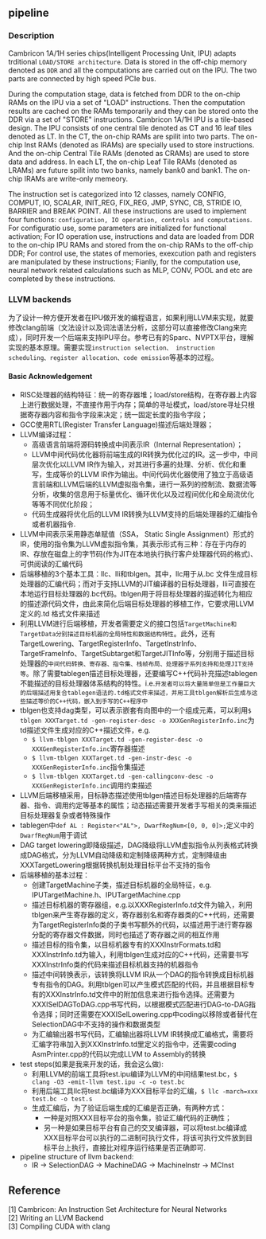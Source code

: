 ## pipeline
### Description
Cambricon 1A/1H series chips(Intelligent Processing Unit, IPU) adapts trditional `LOAD/STORE architecture`. Data is stored in the off-chip memory denoted as `DDR` and all the computations are carried out on the IPU. The two parts are connected by high speed PCIe bus.

During the computation stage, data is fetched from DDR to the on-chip RAMs on the IPU via a set of "LOAD" instructions. Then the computation results are cached on the RAMs temporarily and they can be stored onto the DDR via a set of "STORE" instructions.
Cambricon 1A/1H IPU is a tile-based design. The IPU consists of one central tile denoted as CT and 16 leaf tiles denoted as LT. In the CT, the on-chip RAMs are spilit into two parts. The on-chip Inst RAMs (denoted as IRAMs) are specially used to store instructions. And the on-chip Central Tile RAMs (denoted as CRAMs) are used to store data and address. In each LT, the on-chip Leaf Tile RAMs (denoted as LRAMs) are future spilit into two banks, namely bank0 and bank1. The on-chip IRAMs are write-only memeory.

The instruction set is categorized into 12 classes, namely CONFIG, COMPUT, IO, SCALAR, INIT_REG, FIX_REG, JMP, SYNC, CB, STRIDE IO, BARRIER and BREAK POINT. All these instructions are used to implement four functions: `configuration, IO operation, controls and computations`. For configuratio use, some parameters are initialized for functional activation; For IO operation use, instructions and data are loaded from DDR to the on-chip IPU RAMs and stored from the on-chip RAMs to the off-chip DDR; For control use, the states of memories, exexcution path and registers are manipulated by these instructions; Fianlly, for the computation use, neural network related calculations such as MLP, CONV, POOL and etc are completed by these instructions.

### LLVM backends
为了设计一种方便开发者在IPU做开发的编程语言，如果利用LLVM来实现，就要修改clang前端（文法设计以及词法语法分析，这部分可以直接修改Clang来完成），同时开发一个后端来支持IPU平台。参考已有的Sparc、NVPTX平台，理解实现的基本原理。需要实现`instruction selection、 instruction scheduling、register allocation、code emission`等基本的过程。

#### Basic Acknowledgement
- RISC处理器的结构特征：统一的寄存器堆；load/store结构，在寄存器上内容上进行数据处理，不直接作用于内存；简单的寻址模式，load/store寻址只根据寄存器内容和指令字段来决定；统一固定长度的指令字段；
- GCC使用RTL(Register Transfer Language)描述后端处理器；
- LLVM编译过程：
  - 高级语言前端将源码转换成中间表示IR（Internal Representation）；
  - LLVM中间代码优化器将前端生成的IR转换为优化过的IR。这一步中，中间层次优化以LLVM IR作为输入，对其进行多遍的处理、分析、优化和重写，生成等价的LLVM IR作为输出。中间代码优化器使用了独立于高级语言前端和LLVM后端的LLVM虚拟指令集，进行一系列的控制流、数据流等分析，收集的信息用于标量优化、循环优化以及过程间优化和全局流优化等等不同优化阶段；
  - 代码生成器将优化后的LLVM IR转换为LLVM支持的后端处理器的汇编指令或者机器指令.
- LLVM中间表示采用静态单赋值（SSA， Static Single Assignment）形式的IR，使用的指令集为LLVM虚拟指令集，其表示形式有三种：存在于内存的IR、存放在磁盘上的字节码(作为JIT在本地执行执行客户处理器代码的格式)、可供阅读的汇编代码
- 后端移植的3个基本工具：llc、lli和tblgen。其中，llc用于从.bc 文件生成目标处理器的汇编代码；而对于支持LLVM的JIT编译器的目标处理器，lli可直接在本地运行目标处理器的.bc代码。tblgen用于将目标处理器的描述转化为相应的描述源代码文件，由此来简化后端目标处理器的移植工作，它要求用LLVM 定义的.td 格式文件来描述
- 利用LLVM进行后端移植，开发者需要定义的接口包括`TargetMachine和TargetData分别描述目标机器的全局特性和数据结构特性`。此外，还有TargetLowering、TargetRegisterInfo、TargetInstrInfo、TargetFrameInfo、TargetSubtarget和TargetJITInfo等，分别用于描述目标处理器的`中间代码转换、寄存器、指令集、栈帧布局、处理器子系列支持和处理JIT支持等`。除了需要tablegen描述目标处理器，还要编写C++代码补充描述tablegen不能描述的目标处理器体系结构的特性。i.e.`开发者可以将大量简单但是工作量巨大的后端描述用复合tablegen语法的.td格式文件来描述，并用工具tblgen解析后生成与这些描述等价的C++代码，嵌入到手写的C++程序中`
- tblgen也支持dag类型，可以表示嵌套有向图中的一个组成元素，可以利用`$ tblgen XXXTarget.td -gen-register-desc -o XXXGenRegisterInfo.inc`为td描述文件生成对应的C++描述文件，e.g.
  - `$ llvm-tblgen XXXTarget.td -gen-register-desc -o XXXGenRegisterInfo.inc`寄存器描述
  - `$ llvm-tblgen XXXTarget.td -gen-instr-desc -o XXXGenRegisterInfo.inc`指令集描述
  - `$ llvm-tblgen XXXTarget.td -gen-callingconv-desc -o XXXGenRegisterInfo.inc`调用约束描述
- LLVM后端移植采用，目标静态描述使用tblgen描述目标处理器的后端寄存器、指令、调用约定等基本的属性；动态描述需要开发者手写相关的类来描述目标处理器复杂或者特殊操作
- tablegen中```def AL : Register<"AL">, DwarfRegNum<[0, 0, 0]>;```定义中的`DwarfRegNum`用于调试
- DAG target lowering即降级描述，DAG降级将LLVM虚拟指令从列表格式转换成DAG格式，分为LLVM自动降级和定制降级两种方式，定制降级由XXXTargetLowering根据转换机制处理目标平台不支持的指令
- 后端移植的基本过程：
  - 创建TargetMachine子类，描述目标机器的全局特征，e.g. IPUTargetMachine.h、IPUTargetMachine.cpp
  - 描述目标机器的寄存器组，e.g.以XXXRegisterInfo.td文件为输入，利用tblgen来产生寄存器的定义，寄存器别名和寄存器类的C++代码，还需要为TargetRegisterInfo类的子类书写额外的代码，以描述用于进行寄存器分配的寄存器文件数据，同时也描述了寄存器之间的相互作用
  - 描述目标的指令集，以目标机器专有的XXXInstrFormats.td和XXXInstrInfo.td为输入，利用tblgen生成对应的C++代码，还需要书写XXXInstrInfo类的代码来描述目标机器支持的机器指令
  - 描述中间转换表示，该转换将LLVM IR从一个DAG的指令转换成目标机器专有指令的DAG。利用tblgen可以产生模式匹配的代码，并且根据目标专有的XXXInstrInfo.td文件中的附加信息来进行指令选择。还需要为XXXISelDAGToDAG.cpp书写代码，以根据模式匹配进行DAG-to-DAG指令选择；同时还需要在XXXISelLowering.cpp中coding以移除或者替代在SelectionDAG中不支持的操作和数据类型
  - 为汇编输出器书写代码，汇编输出器将LLVM IR转换成汇编格式，需要将汇编字符串加入到XXXInstrInfo.td里定义的指令中，还需要coding AsmPrinter.cpp的代码以完成LLVM to Assembly的转换
- test steps(如果是我来开发的话，我会这么做):
  - 利用LLVM的前端工具将test.ipu编译为LLVM的中间结果test.bc，`$ clang -O3 -emit-llvm test.ipu -c -o test.bc`
  - 利用后端工具llc将test.bc编译为XXX目标平台的汇编，`$ llc -march=xxx test.bc -o test.s`
  - 生成汇编后，为了验证后端生成的汇编是否正确，有两种方式：
    - 一种是对照XXX目标平台的指令集，验证汇编代码的正确性；
    - 另一种是如果目标平台有自己的交叉编译器，可以将test.bc编译成XXX目标平台可以执行的二进制可执行文件，将该可执行文件放到目标平台上执行，直接比对程序运行结果是否正确即可.
- pipeline structure of llvm backend:
    - IR -> SelectionDAG -> MachineDAG -> MachineInstr -> MCInst  
  
## Reference
[1] Cambricon: An Instruction Set Architecture for Neural Networks</br>
[2] Writing an LLVM Backend<br>
[3] Compiling CUDA with clang<br>
